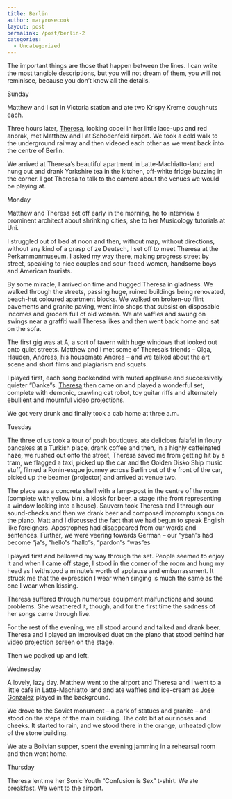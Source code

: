 ```yaml
---
title: Berlin
author: maryrosecook
layout: post
permalink: /post/berlin-2
categories:
  - Uncategorized
---
```

The important things are those that happen between the lines. I can write the most tangible descriptions, but you will not dream of them, you will not reminisce, because you don&#8217;t know all the details.

Sunday

Matthew and I sat in Victoria station and ate two Krispy Kreme doughnuts each.

Three hours later, [Theresa][1], looking cooel in her little lace-ups and red anorak, met Matthew and I at Schodenfeld airport. We took a cold walk to the underground railway and then videoed each other as we went back into the centre of Berlin.

We arrived at Theresa&#8217;s beautiful apartment in Latte-Machiatto-land and hung out and drank Yorkshire tea in the kitchen, off-white fridge buzzing in the corner. I got Theresa to talk to the camera about the venues we would be playing at.

Monday

Matthew and Theresa set off early in the morning, he to interview a prominent architect about shrinking cities, she to her Musicology tutorials at Uni.

I struggled out of bed at noon and then, without map, without directions, without any kind of a grasp of ze Deutsch, I set off to meet Theresa at the Perkammonmuseum. I asked my way there, making progress street by street, speaking to nice couples and sour-faced women, handsome boys and American tourists.

By some miracle, I arrived on time and hugged Theresa in gladness. We walked through the streets, passing huge, ruined buildings being renovated, beach-hut coloured apartment blocks. We walked on broken-up flint pavements and granite paving, went into shops that subsist on disposable incomes and grocers full of old women. We ate vaffles and swung on swings near a graffiti wall Theresa likes and then went back home and sat on the sofa.

The first gig was at A, a sort of tavern with huge windows that looked out onto quiet streets. Matthew and I met some of Theresa&#8217;s friends &#8211; Olga, Hauden, Andreas, his housemate Andrea &#8211; and we talked about the art scene and short films and plagiarism and squats.

I played first, each song bookended with muted applause and successively quieter &#8220;Danke&#8221;s. [Theresa][1] then came on and played a wonderful set, complete with demonic, crawling cat robot, toy guitar riffs and alternately ebullient and mournful video projections.

We got very drunk and finally took a cab home at three a.m.

Tuesday

The three of us took a tour of posh boutiques, ate delicious falafel in floury pancakes at a Turkish place, drank coffee and then, in a highly caffeinated haze, we rushed out onto the street, Theresa saved me from getting hit by a tram, we flagged a taxi, picked up the car and the Golden Disko Ship music stuff, filmed a Ronin-esque journey across Berlin out of the front of the car, picked up the beamer (projector) and arrived at venue two.

The place was a concrete shell with a lamp-post in the centre of the room (complete with yellow bin), a kiosk for beer, a stage (the front representing a window looking into a house). Sauvern took Theresa and I through our sound-checks and then we drank beer and composed impromptu songs on the piano. Matt and I discussed the fact that we had begun to speak English like foreigners. Apostrophes had disappeared from our words and sentences. Further, we were veering towards German &#8211; our &#8220;yeah&#8221;s had become &#8220;ja&#8221;s, &#8220;hello&#8221;s &#8220;hallo&#8221;s, &#8220;pardon&#8221;s &#8220;was&#8221;es

I played first and bellowed my way through the set. People seemed to enjoy it and when I came off stage, I stood in the corner of the room and hung my head as I withstood a minute&#8217;s worth of applause and embarrassment. It struck me that the expression I wear when singing is much the same as the one I wear when kissing.

Theresa suffered through numerous equipment malfunctions and sound problems. She weathered it, though, and for the first time the sadness of her songs came through live.

For the rest of the evening, we all stood around and talked and drank beer. Theresa and I played an improvised duet on the piano that stood behind her video projection screen on the stage.

Then we packed up and left.

Wednesday

A lovely, lazy day. Matthew went to the airport and Theresa and I went to a little cafe in Latte-Machiatto land and ate waffles and ice-cream as [Jose Gonzalez][2] played in the background.

We drove to the Soviet monument &#8211; a park of statues and granite &#8211; and stood on the steps of the main building. The cold bit at our noses and cheeks. It started to rain, and we stood there in the orange, unheated glow of the stone building.

We ate a Bolivian supper, spent the evening jamming in a rehearsal room and then went home.

Thursday

Theresa lent me her Sonic Youth &#8220;Confusion is Sex&#8221; t-shirt. We ate breakfast. We went to the airport.

 [1]: http://www.myspace.com/goldendiskoship
 [2]: http://www.youtube.com/watch?v=2Bb8P7dfjVw
